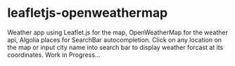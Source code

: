 # leafletjs-openweathermap
Weather app using Leaflet.js for the map, OpenWeatherMap for the weather api, Algolia places for SearchBar autocompletion.
Click on any location on the map or input city name into search bar to display weather forcast at its coordinates.
Work in Progress...
